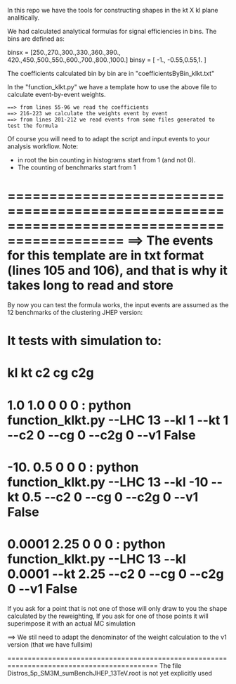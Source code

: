 In this repo we have the tools for constructing shapes in the kt X kl plane analitically.

We had calculated analytical formulas for signal efficiencies in bins. 
The bins are defined as:

binsx = [250.,270.,300.,330.,360.,390., 420.,450.,500.,550.,600.,700.,800.,1000.]
binsy  = [ -1., -0.55,0.55,1.  ]

The coefficients calculated bin by bin are in "coefficientsByBin_klkt.txt"

In the  "function_klkt.py" we have a template how to use the above file to calculate event-by-event weights. 

    ==> from lines 55-96 we read the coefficients
    ==> 216-223 we calculate the weights event by event
    ==> from lines 201-212 we read events from some files generated to test the formula

Of course you will need to to adapt the script and input events to your analysis workflow.
Note: 
- in root the bin counting in histograms start from 1 (and not 0). 
- The counting of benchmarks start from 1  

============================================================================================
==> The events for this template are in txt format (lines 105 and 106), and that is why it takes long to read and store
============================================================================================
By now you can test the formula works, the input events are assumed as the 12 benchmarks of the clustering JHEP version:

# It tests with simulation to: 
#  kl	kt	c2	cg	c2g		
#  1.0	1.0	0	0	0	: python function_klkt.py  --LHC 13 --kl 1 --kt 1 --c2 0 --cg 0 --c2g 0 --v1 False
# -10.	0.5	0	0	0	: python function_klkt.py  --LHC 13 --kl -10 --kt 0.5 --c2 0 --cg 0 --c2g 0  --v1 False
#  0.0001	2.25	0	0	0 : python function_klkt.py  --LHC 13 --kl 0.0001 --kt 2.25 --c2 0 --cg 0 --c2g 0  --v1 False

If you ask for a point that is not one of those will only draw to you the shape calculated by the reweighting, 
If you ask for one of those points it will superimpose it with an actual MC simulation

==> We stil need to adapt the denominator of the weight calculation to the v1 version (that we have fullsim)

===========================================================================================
The file Distros_5p_SM3M_sumBenchJHEP_13TeV.root is not yet explicitly used
 
